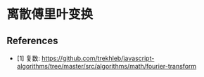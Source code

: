 # 离散傅里叶变换

## References

- [1] 复数: <https://github.com/trekhleb/javascript-algorithms/tree/master/src/algorithms/math/fourier-transform>
